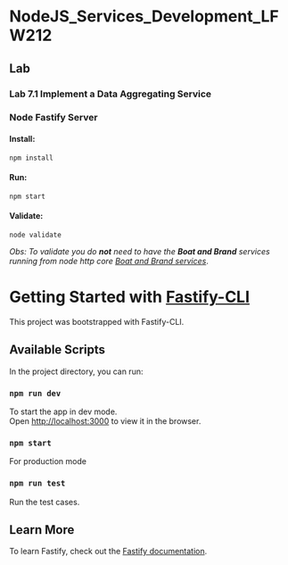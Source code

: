 # NodeJS_Services_Development_LFW212

## Lab

### Lab 7.1 Implement a Data Aggregating Service

### Node Fastify Server

#### Install:
```
npm install
```
#### Run:
```
npm start
```
#### Validate:
```
node validate
```

_Obs: To validate you do **not** need to have the **Boat and Brand** services running from node http core [Boat and Brand services](../node_http_core/)_.

# Getting Started with [Fastify-CLI](https://www.npmjs.com/package/fastify-cli)
This project was bootstrapped with Fastify-CLI.

## Available Scripts

In the project directory, you can run:

### `npm run dev`

To start the app in dev mode.\
Open [http://localhost:3000](http://localhost:3000) to view it in the browser.

### `npm start`

For production mode

### `npm run test`

Run the test cases.

## Learn More

To learn Fastify, check out the [Fastify documentation](https://www.fastify.io/docs/latest/).
